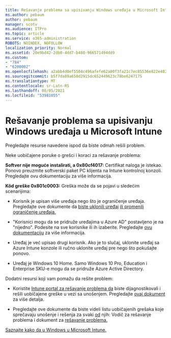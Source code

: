 ```yaml
---
title: Rešavanje problema sa upisivanju Windows uređaja u Microsoft Intune
ms.author: pebaum
author: pebaum
manager: scotv
ms.audience: ITPro
ms.topic: article
ms.service: o365-administration
ROBOTS: NOINDEX, NOFOLLOW
localization_priority: Normal
ms.assetid: 20e9bd42-2db0-4dd7-b480-966571494dd9
ms.custom:
- "784"
- "6200002"
ms.openlocfilehash: a2abb4d0ef5504c496afefe62a80f3fa21c7ec85536e822e402be33b3617b59e
ms.sourcegitcommit: b5f7da89a650d2915dc652449623c78be6247175
ms.translationtype: MT
ms.contentlocale: sr-Latn-RS
ms.lasthandoff: 08/05/2021
ms.locfileid: "53981055"
---
```

# <a name="troubleshoot-issues-with-enrolling-windows-devices-in-microsoft-intune"></a>Rešavanje problema sa upisivanju Windows uređaja u Microsoft Intune

Pregledajte resurse navedene ispod da biste odmah rešili problem.
  
Neke uobičajene poruke o grešci i koraci za rešavanje problema:
  
 **Softver nije moguće instalirati, a 0x80cf4017:** Certifikat naloga je istekao. Ponovo preuzmite softverski paket PC klijenta na Intune kontrolnoj konzoli. Pregledajte ovu dokumentaciju za više informacija.
  
 **Kôd greške 0x801c0003:** Greška može da se pojavi u sledećim scenarijima:
  
-  Korisnik je upisan više uređaja nego što je ograničenje uređaja. Pregledajte ove dokumente da [biste uklonili uređaj](https://docs.microsoft.com/intune/devices-wipe) [ili promenili ograničenje uređaja.](https://docs.microsoft.com/intune/enrollment-restrictions-set#set-device-limit-restrictions)

-  "Korisnici mogu da se pridruže uređajima u Azure AD" postavljeno je na "nijedno". Podesite na sve korisnike ili ih izaberite. Pregledajte [ovu dokumentaciju](https://docs.microsoft.com/azure/active-directory/device-management-azure-portal#configure-device-settings) za više informacija.

-  Uređaj je već upisao drugi korisnik. Ako je to slučaj, uklonite uređaj sa Azure Intune konzole ili ručno uklonite uređaj pre nego što pokušajte ponovo.

-  Uređaj je Windows 10 Home. Samo Windows 10 Pro, Education i Enterprise SKU-e mogu da se pridruže Azure Active Directory.

Dodatni resursi koji vam pomažu da rešite problem:
  
-  Koristite [Intune portal za rešavanje problema da](https://devicemanagement.microsoft.com/#blade/Microsoft_Intune_DeviceSettings/TroubleshootBlade) biste dijagnostikovali i rešili uobičajene greške u vezi sa unošenjem. Pregledajte [ovaj dokument](https://docs.microsoft.com/intune/help-desk-operators) za više detalja.

-  Pregledajte ove dokumente da biste videli listu uobičajenih grešaka koje sprečavaju unošenje i rešenja za svaki [od](https://support.microsoft.com/help/4089533/troubleshooting-windows-device-enrollment-problems-in-microsoft-intune) njih: Vodič za rešavanje problema i dokument za [rešavanje problema.](https://docs.microsoft.com/troubleshoot/mem/intune/troubleshoot-device-enrollment-in-intune)

[Saznajte kako da u Windows u Microsoft Intune.](https://docs.microsoft.com/intune/windows-enroll)
